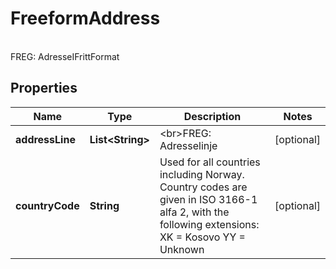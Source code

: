 

# FreeformAddress

<br>FREG: AdresseIFrittFormat

## Properties

| Name | Type | Description | Notes |
|------------ | ------------- | ------------- | -------------|
|**addressLine** | **List&lt;String&gt;** | &lt;br&gt;FREG: Adresselinje |  [optional] |
|**countryCode** | **String** | Used for all countries including Norway.  Country codes are given in ISO 3166-1 alfa 2, with the following extensions:                XK &#x3D; Kosovo  YY &#x3D; Unknown |  [optional] |



